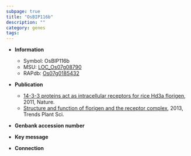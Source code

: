 ```yaml
---
subpage: true
title: "OsBIP116b"
description: ""
category: genes
tags: 
---
```


* **Information**  
    + Symbol: OsBIP116b  
    + MSU: [LOC_Os07g08790](http://rice.plantbiology.msu.edu/cgi-bin/ORF_infopage.cgi?orf=LOC_Os07g08790)  
    + RAPdb: [Os07g0185432](http://rapdb.dna.affrc.go.jp/viewer/gbrowse_details/irgsp1?name=Os07g0185432)  

* **Publication**  
    + [14-3-3 proteins act as intracellular receptors for rice Hd3a florigen](http://www.ncbi.nlm.nih.gov/pubmed?term=14-3-3+proteins+act+as+intracellular+receptors+for+rice+Hd3a+florigen%5BTitle%5D), 2011, Nature.
    + [Structure and function of florigen and the receptor complex](http://www.ncbi.nlm.nih.gov/pubmed?term=Structure+and+function+of+florigen+and+the+receptor+complex%5BTitle%5D), 2013, Trends Plant Sci.

* **Genbank accession number**  

* **Key message**  

* **Connection**  



